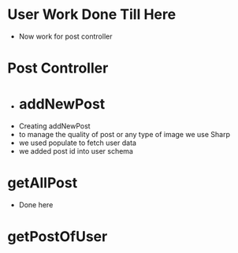 # User Work Done Till Here
 - Now work for post controller
# Post Controller 
- # addNewPost
- Creating addNewPost 
- to manage the quality of post or any type of image we use Sharp
- we used populate to fetch user data 
- we added post id into user schema 

# getAllPost
- Done here 

# getPostOfUser